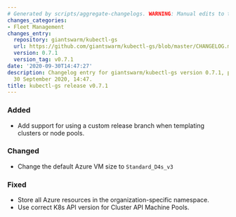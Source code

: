 ```yaml
---
# Generated by scripts/aggregate-changelogs. WARNING: Manual edits to this files will be overwritten.
changes_categories:
- Fleet Management
changes_entry:
  repository: giantswarm/kubectl-gs
  url: https://github.com/giantswarm/kubectl-gs/blob/master/CHANGELOG.md#071---2020-09-30
  version: 0.7.1
  version_tag: v0.7.1
date: '2020-09-30T14:47:27'
description: Changelog entry for giantswarm/kubectl-gs version 0.7.1, published on
  30 September 2020, 14:47.
title: kubectl-gs release v0.7.1
---
```


### Added
- Add support for using a custom release branch when templating clusters or node pools.
### Changed
- Change the default Azure VM size to `Standard_D4s_v3`
### Fixed
- Store all Azure resources in the organization-specific namespace.
- Use correct K8s API version for Cluster API Machine Pools.
